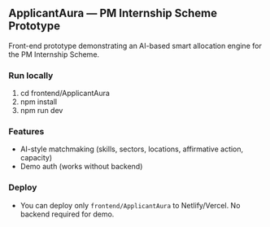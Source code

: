 ## ApplicantAura — PM Internship Scheme Prototype

Front-end prototype demonstrating an AI-based smart allocation engine for the PM Internship Scheme.

### Run locally
1. cd frontend/ApplicantAura
2. npm install
3. npm run dev

### Features
- AI-style matchmaking (skills, sectors, locations, affirmative action, capacity)
- Demo auth (works without backend)

### Deploy
- You can deploy only `frontend/ApplicantAura` to Netlify/Vercel. No backend required for demo.




